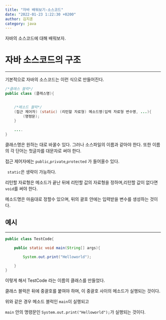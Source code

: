 ```yaml
---
title: "자바 배워보기-소스코드"
date: "2022-01-23 1:22:30 +0200"
author: 김지훈
category: java
---
```


자바의 소스코드에 대해 배워보자.

자바 소스코드의 구조
===

---
기본적으로 자바의 소스코드는 이런 식으로 만들어진다.

```java
/*클래스 블럭*/
public class (클래스명){
    

    /*메소드 블럭*/
    (접근 제어자) (static) (리턴할 자료형) 메소드명(입력 자료형 변수명, ...){
        (명령문);
    }

    ....
}
```
클래스명은 원하는 대로 바꿀수 있다. 그러나 소스파일의 이름과 같아야 한다. 또한 이름의 각 단어는 첫글자를 대문자로 써야 한다.

접근 제어자에는 ```public```,```private```,```protected``` 가 들어올수 있다.

``` static```은 생략이 가능하다.

리턴할 자료형은 메소드가 끝난 뒤에 리턴할 값의 자료형을 정하며,리턴할 값이 없다면 ```void```를 써야 한다.

메소드명은 마음대로 정할수 있으며, 뒤의 괄호 안에는 입력받을 변수를 생성하는 것이다.

예시
---
***
```java
public class TestCode{

    public static void main(String[] args){

        System.out.print("Helloworld");

    }
}
```

이렇게 해서 TestCode 라는 이름의 클래스를 만들었다.

클래스 블럭은 뒤에 중괄호를 붙여야 하며, 이 중괄호 사이의 메소드가 실행되는 것이다.

위와 같은 경우 메소드 블럭인 ```main```이 실행되고

```main``` 안의 명령문인 ```System.out.print("Helloworld");```가 실행되는 것이다.







